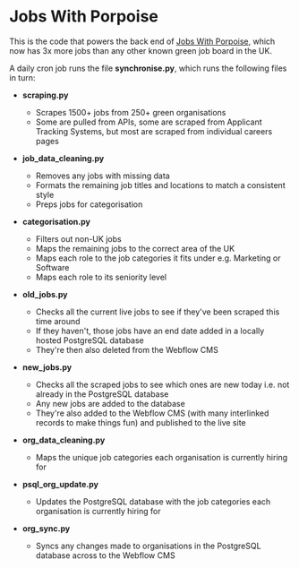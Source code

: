 # Jobs With Porpoise

This is the code that powers the back end of [Jobs With Porpoise](https://www.jobswithporpoise.com), which now has 3x more jobs than any other known green job board in the UK.

A daily cron job runs the file __synchronise.py__, which runs the following files in turn:
- __scraping.py__
    * Scrapes 1500+ jobs from 250+ green organisations
    * Some are pulled from APIs, some are scraped from Applicant Tracking Systems, but most are scraped from individual careers pages

- __job_data_cleaning.py__
    * Removes any jobs with missing data
    * Formats the remaining job titles and locations to match a consistent style
    * Preps jobs for categorisation

- __categorisation.py__
    * Filters out non-UK jobs
    * Maps the remaining jobs to the correct area of the UK
    * Maps each role to the job categories it fits under e.g. Marketing or Software
    * Maps each role to its seniority level

- __old_jobs.py__
    * Checks all the current live jobs to see if they've been scraped this time around
    * If they haven't, those jobs have an end date added in a locally hosted PostgreSQL database
    * They're then also deleted from the Webflow CMS

- __new_jobs.py__
    * Checks all the scraped jobs to see which ones are new today i.e. not already in the PostgreSQL database
    * Any new jobs are added to the database
    * They're also added to the Webflow CMS (with many interlinked records to make things fun) and published to the live site

- __org_data_cleaning.py__
    * Maps the unique job categories each organisation is currently hiring for

- __psql_org_update.py__
    * Updates the PostgreSQL database with the job categories each organisation is currently hiring for

- __org_sync.py__
    * Syncs any changes made to organisations in the PostgreSQL database across to the Webflow CMS
